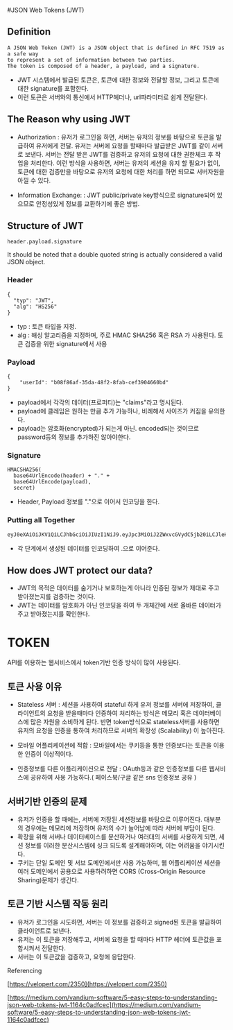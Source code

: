 #JSON Web Tokens (JWT)

## Definition
```
A JSON Web Token (JWT) is a JSON object that is defined in RFC 7519 as a safe way 
to represent a set of information between two parties. 
The token is composed of a header, a payload, and a signature.
```
- JWT 시스템에서 발급된 토큰은, 토큰에 대한 정보와 전달할 정보, 그리고 토큰에 대한 signature를 포함한다. 
- 이런 토큰은 서버와의 통신에서 HTTP헤더나, url파라미터로 쉽게 전달된다.

## The Reason why using JWT
- Authorization : 유저가 로그인을 하면, 서버는 유저의 정보를 바탕으로 토큰을 발급하여 유저에게 전달. 유저는 서버에 요청을 할때마다 발급받은 JWT를 같이 서버로 보낸다.
서버는 전달 받은 JWT를 검증하고 유저의 요청에 대한 권한체크 후 작업을 처리한다. 이런 방식을 사용하면, 서버는 유저의 세션을 유지 할 필요가 없이,
토큰에 대한 검증만을 바탕으로 유저의 요청에 대한 처리를 하면 되므로 서버자원을 아낄 수 있다.

- Information Exchange: : JWT public/private key방식으로 signature되어 있으므로 안정성있게 정보를 교환하기에 좋은 방법. 

## Structure of JWT
```
header.payload.signature
```
It should be noted that a double quoted string is actually considered a valid JSON object.

### Header
```
{
  "typ": "JWT",
  "alg": "HS256"
}
```
- typ : 토큰 타입을 지정.
- alg : 해싱 알고리즘을 지정하며, 주로 HMAC SHA256 혹은 RSA 가 사용된다. 토큰 검증을 위한 signature에서 사용

### Payload
```
{
    "userId": "b08f86af-35da-48f2-8fab-cef3904660bd"
}
```
- payload에서 각각의 데이터(프로퍼티)는 "claims"라고 명시된다.
- payload에 클레임은 원하는 만큼 추가 가능하나, 비례해서 사이즈가 커짐을 유의한다.
- payload는 암호화(encrypted)가 되는게 아닌. encoded되는 것이므로 password등의 정보를 추가하진 않아야한다.

### Signature
```
HMACSHA256(
  base64UrlEncode(header) + "." +
  base64UrlEncode(payload),
  secret)
```
- Header, Payload 정보를 "."으로 이어서 인코딩을 한다.

### Putting all Together
```
eyJ0eXAiOiJKV1QiLCJhbGciOiJIUzI1NiJ9.eyJpc3MiOiJ2ZWxvcGVydC5jb20iLCJleHAiOiIxNDg1MjcwMDAwMDAwIiwiaHR0cHM6Ly92ZWxvcGVydC5jb20vand0X2NsYWltcy9pc19hZG1pbiI6dHJ1ZSwidXNlcklkIjoiMTEwMjgzNzM3MjcxMDIiLCJ1c2VybmFtZSI6InZlbG9wZXJ0In0.WE5fMufM0NDSVGJ8cAolXGkyB5RmYwCto1pQwDIqo2w
```

- 각 단계에서 생성된 데이터를 인코딩하여 .으로 이어준다.


## How does JWT protect our data?
- JWT의 목적은 데이터를 숨기거나 보호하는게 아니라 인증된 정보가 제대로 주고 받아졌는지를 검증하는 것이다.
- JWT는 데이터를 암호화가 아닌 인코딩을 하여 두 개체간에 서로 올바른 데이터가 주고 받아졌는지를 확인한다.


# TOKEN
API를 이용하는 웹서비스에서 token기반 인증 방식이 많이 사용된다.

## 토큰 사용 이유
- Stateless 서버 : 세션을 사용하여 stateful 하게 유저 정보를 서버에 저장하여, 클라이언트의 요청을 받을때마다 인증하여 처리하는 방식은 메모리 혹은 데이터베이스에 많은 자원을 소비하게 된다. 반면 token방식으로 stateless서버를 사용하면 유저의 요청을 인증을 통하여 처리하므로 서버의 확장성 (Scalability) 이 높아진다.

- 모바일 어플리케이션에 적합 : 모바일에서는 쿠키등을 통한 인증보다는 토큰을 이용한 인증이 이상적이다.
- 인증정보를 다른 어플리케이션으로 전달 : OAuth등과 같은 인증정보를 다른 웹서비스에 공유하여 사용 가능하다.( 페이스북/구글 같은 sns 인증정보 공유 )

## 서버기반 인증의 문제
-  유저가 인증을 할 때에는, 서버에 저장된 세션정보를 바탕으로 이루어진다. 대부분의 경우에는 메모리에 저장하며 유저의 수가 늘어남에 따라 서버에 부담이 된다.
- 확장을 위해 서버나 데이터베이스를 분산하거나 여러대의 서버를 사용하게 되면, 세션 정보를 이러한 분산시스템에 싱크 되도록 설계해야하며, 이는 어려움을 야기시킨다.
- 쿠키는 단일 도메인 및 서브 도메인에서만 사용 가능하며, 웹 어플리케이션 세션을 여러 도메인에서 공용으로 사용하려하면 CORS (Cross-Origin Resource Sharing)문제가 생긴다.


## 토큰 기반 시스템 작동 원리
- 유저가 로그인을 시도하면, 서버는 이 정보를 검증하고 signed된 토큰을 발급하여 클라이언트로 보낸다.
- 유저는 이 토큰을 저장해두고, 서버에 요청을 할 때마다 HTTP 헤더에 토큰값을 포함시켜서 전달한다.
- 서버는 이 토큰값을 검증하고, 요청에 응답한다.



Referencing

[https://velopert.com/2350](https://velopert.com/2350)

[https://medium.com/vandium-software/5-easy-steps-to-understanding-json-web-tokens-jwt-1164c0adfcec](https://medium.com/vandium-software/5-easy-steps-to-understanding-json-web-tokens-jwt-1164c0adfcec)